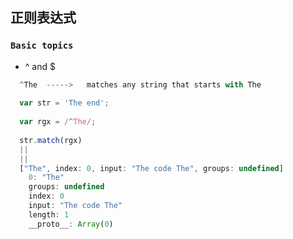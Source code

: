 ## 正则表达式 ##

### `Basic topics`  ###   

* ^ and $

~~~js
  ^The  ----->   matches any string that starts with The
  
  var str = 'The end';
  
  var rgx = /^The/;
  
  str.match(rgx)  
  ||
  ||
  ["The", index: 0, input: "The code The", groups: undefined]
    0: "The"
    groups: undefined
    index: 0
    input: "The code The"
    length: 1
    __proto__: Array(0)
  
~~~